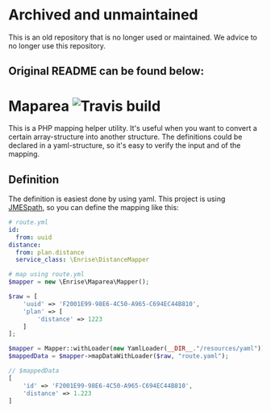 # Archived and unmaintained

This is an old repository that is no longer used or maintained. We advice to no longer use this repository.

## Original README can be found below:

# Maparea ![Travis build](https://api.travis-ci.org/Enrise/Maparea.svg?branch=master)

This is a PHP mapping helper utility. It's useful when you want to convert a certain array-structure into another structure. The definitions could be declared in a yaml-structure, so it's easy to verify the input and of the mapping.

## Definition
The definition is easiest done by using yaml. This project is using [JMESpath](http://github.com/mtdowling/jmespath.php), so you can define the mapping like this:

```yaml
# route.yml
id:
  from: uuid
distance:
  from: plan.distance
  service_class: \Enrise\DistanceMapper
```

```php
# map using route.yml
$mapper = new \Enrise\Maparea\Mapper();

$raw = [
    'uuid' => 'F2001E99-98E6-4C50-A965-C694EC44B810',
    'plan' => [
        'distance' => 1223
    ]
];

$mapper = Mapper::withLoader(new YamlLoader(__DIR__."/resources/yaml"));
$mappedData = $mapper->mapDataWithLoader($raw, "route.yaml");

// $mappedData
[
    'id' => 'F2001E99-98E6-4C50-A965-C694EC44B810',
    'distance' => 1.223
]
```

